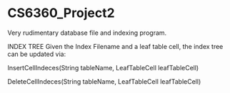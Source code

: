 # CS6360_Project2
Very rudimentary database file and indexing program.

INDEX TREE
Given the Index Filename and a leaf table cell, the index tree can be updated via:

InsertCellIndeces(String tableName, LeafTableCell leafTableCell)

DeleteCellIndeces(String tableName, LeafTableCell leafTableCell)
